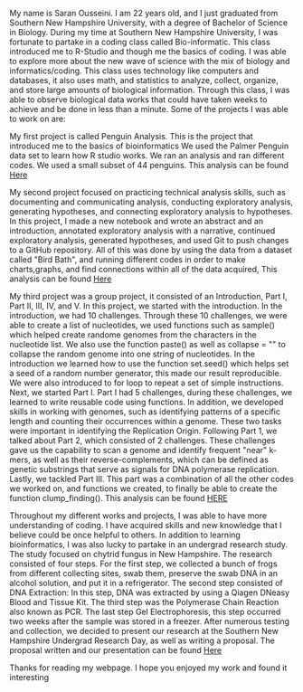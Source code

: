 My name is Saran Ousseini. I am 22 years old, and I just graduated from Southern New Hampshire University, with a degree of Bachelor of Science in Biology.  During my time at Southern New Hampshire University, I was fortunate to partake in a coding class called Bio-informatic. 
This class introduced me to R-Studio and though me the basics of coding. 
I was able to explore more about the new wave of science with the mix of biology and informatics/coding. This class uses technology like computers  and databases, it also uses math, and statistics to analyze, collect, organize, and store large amounts of biological information. Through this class, I was able to observe biological data works that could have taken weeks to achieve and be done in less than a minute.
 Some of the projects I was able to work on are:

My first project is called Penguin Analysis. This is the project that introduced me to the basics of bioinformatics 
We used the Palmer Penguin data set to learn how R studio works. We ran an analysis and ran different codes. We used a small subset of 44 penguins. This analysis can be found [Here](https://saranouss31.github.io/BioStatisticsAnalysis/PalmerPenguinsAnalysis.html) 

My second project focused on practicing technical analysis skills, such as documenting and communicating analysis, conducting exploratory analysis, generating hypotheses, and connecting exploratory analysis to hypotheses. In this project, I made a new notebook and wrote an abstract and an introduction, annotated exploratory analysis with a narrative, continued exploratory analysis, generated hypotheses, and used Git to push changes to a GitHub repository. All of this was done by using the data from a dataset called "Bird Bath", and running different codes in order to make charts,graphs, and find connections within all of the data acquired, This analysis can be found [Here](https://github.com/saranouss31/BioStatisticsAnalysis/blob/12e4ef7759c7a2e7f0d19c07d0f4c464e6a5c0ba/bird_bathsSaran.html)

My third project was a group project, it consisted of an Introduction, Part I, Part II, III, IV, and V. 
In this project, we started with the introduction. In the introduction, we had 10 challenges. Through these 10 challenges, we were able to create a list of nucleotides, we used functions such as sample() which helped create randome genomes from the characters in the nucleotide list. We also use the function paste() as well as collapse = "" to collapse the random genome into one string of nucleotides. In the introduction we learned how to use the function set.seed() which helps set a seed of a random number generator, this made our result reproducible. We were also introduced to for loop to repeat a set of simple instructions.
 Next, we started Part I. Part I had 5 challenges, during these challenges, we learned to write reusable code using functions. In addition, we developed skills in working with genomes, such as identifying patterns of a specific length and counting their occurrences within a genome. These two tasks were important in identifying the Replication Origin. Following Part 1, we talked about Part 2, which consisted of 2 challenges. These challenges gave us the capability to scan a genome and identify frequent "near" k-mers, as well as their reverse-complements, which can be defined as genetic substrings that serve as signals for DNA polymerase replication.
Lastly, we tackled Part III. This part was a combination of all the other codes we worked on, and functions we created, to finally be able to create the function clump_finding(). This analysis can be found [HERE](https://github.com/agmath/BIO4ST1_Group3/blob/6456fd2257a651ca73335b49f1cbbf0163cc88d4/Replication_Saran_Ousseini.qmd)

Throughout my different works and projects, I was able to have more understanding of coding. I have acquired skills and new knowledge that I believe could be once helpful to others.
In addition to learning bioinformatics, I was also lucky to partake in an undergrad research study. The study focused on chytrid fungus in New Hampshire. The research consisted of four steps. For the first step, we collected a bunch of frogs from different collecting sites, swab them, preserve the swab DNA in an alcohol solution, and put it in a refrigerator. The second step consisted of DNA Extraction: In this step, DNA was extracted by using a Qiagen DNeasy Blood and Tissue Kit. The third step was the Polymerase Chain Reaction also known as PCR. The last step Gel Electrophoresis, this step occurred two weeks after the sample was stored in a freezer. 
After numerous testing and collection, we decided to present our research at the Southern New Hampshire Undergrad Research Day, as well as writing a proposal. The proposal written and our presentation can be found [Here](https://hdl.handle.net/10474/3709)

Thanks for reading my webpage. I hope you enjoyed my work and found it interesting
